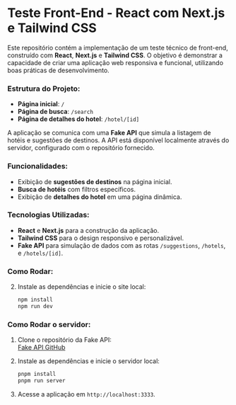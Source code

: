 # Teste Front-End - React com Next.js e Tailwind CSS

Este repositório contém a implementação de um teste técnico de front-end, construído com **React**, **Next.js** e **Tailwind CSS**. O objetivo é demonstrar a capacidade de criar uma aplicação web responsiva e funcional, utilizando boas práticas de desenvolvimento.

### Estrutura do Projeto:

- **Página inicial**: `/`
- **Página de busca**: `/search`
- **Página de detalhes do hotel**: `/hotel/[id]`

A aplicação se comunica com uma **Fake API** que simula a listagem de hotéis e sugestões de destinos. A API está disponível localmente através do servidor, configurado com o repositório fornecido.

### Funcionalidades:

- Exibição de **sugestões de destinos** na página inicial.
- **Busca de hotéis** com filtros específicos.
- Exibição de **detalhes do hotel** em uma página dinâmica.

### Tecnologias Utilizadas:

- **React** e **Next.js** para a construção da aplicação.
- **Tailwind CSS** para o design responsivo e personalizável.
- **Fake API** para simulação de dados com as rotas `/suggestions`, `/hotels`, e `/hotels/[id]`.

### Como Rodar:
2. Instale as dependências e inicie o site local:
    ```bash
    npm install
    npm run dev
    ```


### Como Rodar o servidor:

1. Clone o repositório da Fake API:  
   [Fake API GitHub](https://github.com/enio-infotera/infotera-frontend-test-server)

2. Instale as dependências e inicie o servidor local:
    ```bash
    pnpm install
    pnpm run server
    ```

3. Acesse a aplicação em `http://localhost:3333`.


